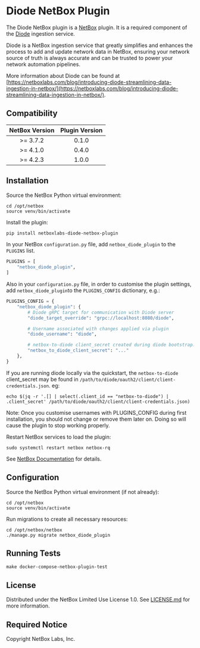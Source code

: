 # Diode NetBox Plugin

The Diode NetBox plugin is a [NetBox](https://netboxlabs.com/oss/netbox/) plugin. It is a required component of
the [Diode](https://github.com/netboxlabs/diode) ingestion service.

Diode is a NetBox ingestion service that greatly simplifies and enhances the process to add and update network data
in NetBox, ensuring your network source of truth is always accurate and can be trusted to power your network automation
pipelines.

More information about Diode can be found
at [https://netboxlabs.com/blog/introducing-diode-streamlining-data-ingestion-in-netbox/](https://netboxlabs.com/blog/introducing-diode-streamlining-data-ingestion-in-netbox/).

## Compatibility

| NetBox Version | Plugin Version |
|:--------------:|:--------------:|
|    >= 3.7.2    |     0.1.0      |
|    >= 4.1.0    |     0.4.0      |
|    >= 4.2.3    |     1.0.0      |

## Installation

Source the NetBox Python virtual environment:

```shell
cd /opt/netbox
source venv/bin/activate
```

Install the plugin:

```bash
pip install netboxlabs-diode-netbox-plugin
```

In your NetBox `configuration.py` file, add `netbox_diode_plugin` to the `PLUGINS` list.

```python
PLUGINS = [
    "netbox_diode_plugin",
]
```

Also in your `configuration.py` file, in order to customise the plugin settings, add `netbox_diode_plugin`to the
`PLUGINS_CONFIG` dictionary, e.g.:

```python
PLUGINS_CONFIG = {
    "netbox_diode_plugin": {
        # Diode gRPC target for communication with Diode server
        "diode_target_override": "grpc://localhost:8080/diode",

        # Username associated with changes applied via plugin
        "diode_username": "diode",

        # netbox-to-diode client_secret created during diode bootstrap.
        "netbox_to_diode_client_secret": "..."
    },
}
```

If you are running diode locally via the quickstart, the `netbox-to-diode` client_secret may be found in `/path/to/diode/oauth2/client/client-credentials.json`. eg:
```
echo $(jq -r '.[] | select(.client_id == "netbox-to-diode") | .client_secret' /path/to/diode/oauth2/client/client-credentials.json)
```

Note: Once you customise usernames with PLUGINS_CONFIG during first installation, you should not change or remove them
later on. Doing so will cause the plugin to stop working properly.

Restart NetBox services to load the plugin:

```
sudo systemctl restart netbox netbox-rq
```

See [NetBox Documentation](https://netboxlabs.com/docs/netbox/en/stable/plugins/#installing-plugins) for details.

## Configuration

Source the NetBox Python virtual environment (if not already):

```shell
cd /opt/netbox
source venv/bin/activate
```

Run migrations to create all necessary resources:

```shell
cd /opt/netbox/netbox
./manage.py migrate netbox_diode_plugin
```

## Running Tests

```shell
make docker-compose-netbox-plugin-test
```

## License

Distributed under the NetBox Limited Use License 1.0. See [LICENSE.md](./LICENSE.md) for more information.

## Required Notice

Copyright NetBox Labs, Inc.

